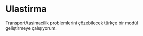 # Ulastirma
Transport/tasimacilik problemlerini çözebilecek türkçe bir modül geliştirmeye çalışıyorum.
